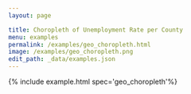 ```yaml
---
layout: page

title: Choropleth of Unemployment Rate per County
menu: examples
permalink: /examples/geo_choropleth.html
image: /examples/geo_choropleth.png
edit_path: _data/examples.json
---
```




{% include example.html spec='geo_choropleth'%}
